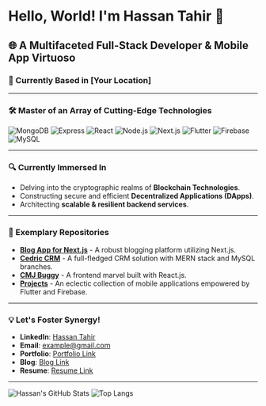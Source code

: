 # Hello, World! I'm Hassan Tahir 👋

## 🌐 A Multifaceted Full-Stack Developer & Mobile App Virtuoso

### 📍 Currently Based in [Your Location]

---

### 🛠️ Master of an Array of Cutting-Edge Technologies
![MongoDB](https://img.shields.io/badge/-MongoDB-4EA94B?style=for-the-badge&logo=mongodb&logoColor=white)
![Express](https://img.shields.io/badge/-Express-000000?style=for-the-badge&logo=express&logoColor=white)
![React](https://img.shields.io/badge/-React-61DAFB?style=for-the-badge&logo=react&logoColor=white)
![Node.js](https://img.shields.io/badge/-Node.js-339933?style=for-the-badge&logo=node.js&logoColor=white)
![Next.js](https://img.shields.io/badge/-Next.js-000000?style=for-the-badge&logo=next.js&logoColor=white)
![Flutter](https://img.shields.io/badge/-Flutter-02569B?style=for-the-badge&logo=flutter&logoColor=white)
![Firebase](https://img.shields.io/badge/-Firebase-FFCA28?style=for-the-badge&logo=firebase&logoColor=white)
![MySQL](https://img.shields.io/badge/-MySQL-4479A1?style=for-the-badge&logo=mysql&logoColor=white)

---

### 🔍 Currently Immersed In
- Delving into the cryptographic realms of **Blockchain Technologies**.
- Constructing secure and efficient **Decentralized Applications (DApps)**.
- Architecting **scalable & resilient backend services**.

---

### 🎯 Exemplary Repositories
- **[Blog App for Next.js](https://github.com/Hassant147/blog-app-for-next.js)** - A robust blogging platform utilizing Next.js.
- **[Cedric CRM](https://github.com/Hassant147/Cedric-CRM)** - A full-fledged CRM solution with MERN stack and MySQL branches.
- **[CMJ Buggy](https://github.com/Hassant147/CMJ-buggy)** - A frontend marvel built with React.js.
- **[Projects](https://github.com/Hassant147/Projects)** - An eclectic collection of mobile applications empowered by Flutter and Firebase.

---

### 💡 Let's Foster Synergy!
- **LinkedIn**: [Hassan Tahir](https://www.linkedin.com/in/hassan-tahir-8576b2203/)
- **Email**: example@gmail.com
- **Portfolio**: [Portfolio Link](#)
- **Blog**: [Blog Link](#)
- **Resume**: [Resume Link](#)

---

![Hassan's GitHub Stats](https://github-readme-stats.vercel.app/api?username=Hassant147&show_icons=true&hide_border=true)
![Top Langs](https://github-readme-stats.vercel.app/api/top-langs/?username=Hassant147&layout=compact)
